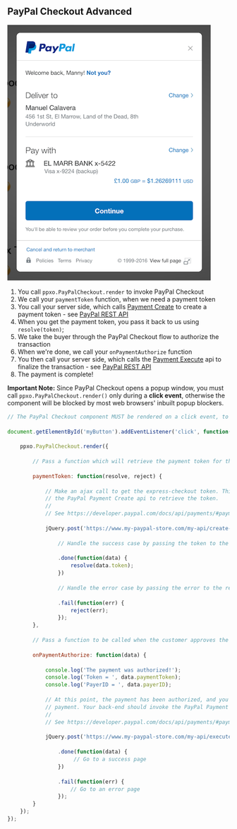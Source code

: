 ## PayPal Checkout Advanced

![PayPal Checkout](./checkout.png)

1. You call `ppxo.PayPalCheckout.render` to invoke PayPal Checkout
2. We call your `paymentToken` function, when we need a payment token
3. You call your server side, which calls [Payment Create](https://developer.paypal.com/docs/api/payments/#payment_create) to create a payment token - see [PayPal REST API](./paypal-rest-api.md)
4. When you get the payment token, you pass it back to us using `resolve(token)`;
5. We take the buyer through the PayPal Checkout flow to authorize the transaction
6. When we're done, we call your `onPaymentAuthorize` function
7. You then call your server side, which calls the [Payment Execute](https://developer.paypal.com/docs/api/payments/#payment_execute) api to finalize the transaction - see [PayPal REST API](./paypal-rest-api.md)
8. The payment is complete!

**Important Note:** Since PayPal Checkout opens a popup window, you must call `ppxo.PayPalCheckout.render()` only during
a **click event**, otherwise the component will be blocked by most web browsers' inbuilt popup blockers.

```javascript
// The PayPal Checkout component MUST be rendered on a click event, to function correctly

document.getElementById('myButton').addEventListener('click', function() {

	ppxo.PayPalCheckout.render({

		// Pass a function which will retrieve the payment token for the transaction

		paymentToken: function(resolve, reject) {

			// Make an ajax call to get the express-checkout token. This should call your back-end, which should invoke
			// the PayPal Payment Create api to retrieve the token.
			//
			// See https://developer.paypal.com/docs/api/payments/#payment_create

			jQuery.post('https://www.my-paypal-store.com/my-api/create-payment')

				// Handle the success case by passing the token to the resolve callback

				.done(function(data) {
					resolve(data.token);
				})

				// Handle the error case by passing the error to the reject callback

				.fail(function(err) {
					reject(err);
				});
		},

		// Pass a function to be called when the customer approves the payment

		onPaymentAuthorize: function(data) {

			console.log('The payment was authorized!');
			console.log('Token = ', data.paymentToken);
			console.log('PayerID = ', data.payerID);

			// At this point, the payment has been authorized, and you will need to call your back-end to complete the
			// payment. Your back-end should invoke the PayPal Payment Exexute api to finalize the transaction.
			//
			// See https://developer.paypal.com/docs/api/payments/#payment_execute

			jQuery.post('https://www.my-paypal-store.com/my-api/execute-payment', { token: data.token, payerID: data.payerID });

				.done(function(data) {
					 // Go to a success page
				})

				.fail(function(err) {
					// Go to an error page
				});
		}
	});
});
```
